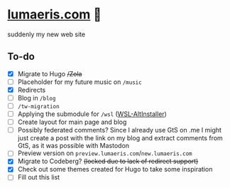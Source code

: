 # [lumaeris.com](https://lumaeris.com/) 🌟

suddenly my new web site

## To-do

- [x] Migrate to Hugo ~~/Zola~~
- [ ] Placeholder for my future music on `/music`
- [x] Redirects
- [ ] Blog in `/blog`
- [ ] `/tw-migration`
- [ ] Applying the submodule for `/wsl` ([WSL-AltInstaller](https://codeberg.org/Lumaeris/WSL-AltInstaller))
- [ ] Create layout for main page and blog
- [ ] Possibly federated comments? Since I already use GtS on .me I might just create a post with the link on my blog and extract comments from GtS, as it was possible with Mastodon
- [ ] Preview version on `preview.lumaeris.com`/`new.lumaeris.com`
- [x] Migrate to Codeberg? ~~(locked due to lack of redirect support)~~
- [x] Check out some themes created for Hugo to take some inspiration
- [ ] Fill out this list
